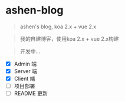 # ashen-blog

> ashen's blog, koa 2.x + vue 2.x

> 我的自建博客，使用koa 2.x + vue 2.x构建

> 开发中...

- [x] Admin 端
- [x] Server 端
- [x] Client 端
- [ ] 项目部署
- [ ] README 更新
